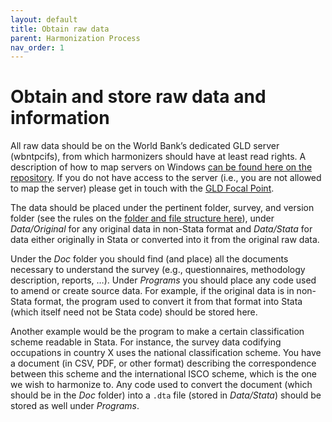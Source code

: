 ```yaml
---
layout: default
title: Obtain raw data
parent: Harmonization Process
nav_order: 1
---
```


# Obtain and store raw data and information

All raw data should be on the World Bank’s dedicated GLD server (wbntpcifs), from which harmonizers should have at least read rights. A description of how to map servers on Windows [can be found here on the repository](https://github.com/worldbank/gld/blob/main/Support/Guides%20and%20Documentation/How%20Map%20Network%20Server.docx). If you do not have access to the server (i.e., you are not allowed to map the server) please get in touch with the [GLD Focal Point](mailto:gld@worldbank.org).

The data should be placed under the pertinent folder, survey, and version folder (see the rules on the [folder and file structure here](https://github.com/worldbank/gld/blob/main/Support/Guides%20and%20Documentation/For%20context%20-%20Microdata%20Library%20Folder%20and%20File%20Naming%20Management.docx)), under *Data/Original* for any original data in non-Stata format and *Data/Stata* for data either originally in Stata or converted into it from the original raw data.

Under the *Doc* folder you should find (and place) all the documents necessary to understand the survey (e.g., questionnaires, methodology description, reports, …). Under *Programs* you should place any code used to amend or create source data. For example, if the original data is in non-Stata format, the program used to convert it from that format into Stata (which itself need not be Stata code) should be stored here. 

Another example would be the program to make a certain classification scheme readable in Stata. For instance, the survey data codifying occupations in country X uses the national classification scheme. You have a document (in CSV, PDF, or other format) describing the correspondence between this scheme and the international ISCO scheme, which is the one we wish to harmonize to. Any code used to convert the document (which should be in the *Doc* folder) into a `.dta` file (stored in *Data/Stata*) should be stored as well under *Programs*.
